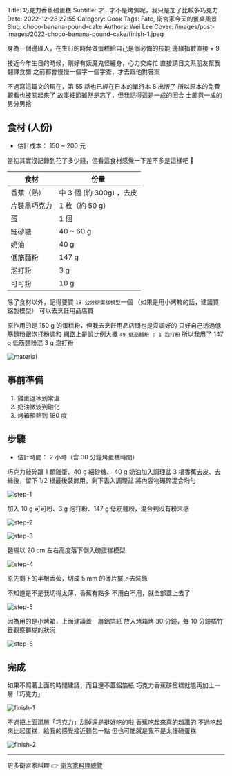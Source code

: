 Title: 巧克力香蕉磅蛋糕
Subtitle: 才...才不是烤焦呢，我只是加了比較多巧克力
Date: 2022-12-28 22:55
Category: Cook
Tags: Fate, 衛宮家今天的餐桌風景
Slug: choco-banana-pound-cake
Authors: Wei Lee
Cover: /images/post-images/2022-choco-banana-pound-cake/finish-1.jpeg

身為一個邊緣人，在生日的時候做蛋糕給自己是個必備的技能
邊緣指數直接 + 9

<!--more-->

接近今年生日的時候，剛好有妖魔鬼怪纏身，心力交瘁忙
直接請日文系朋友幫我翻譯食譜
之前都會慢慢一個字一個字查，才去跟他對答案

不過寫這篇文的現在，第 55 話也已經在日本的單行本 8 出版了
所以原本的免費觀看也被關起來了
故事細節雖然是忘了，但我記得這是一成的回合
士郎與一成的男分男捨

## 食材 (人份)
* 估計成本： 150 ~ 200 元

當初其實沒記錄到花了多少錢，但看這食材感覺一下差不多是這樣吧 🤔

| 食材 | 份量 |
|---|---|
| 香蕉（熟） | 中 3 個 (約 300g) ，去皮 |
| 片裝黑巧克力 | 1 枚（約 50 g） |
| 蛋 | 1 個 |
| 細砂糖 | 40 ~ 60 g |
| 奶油 | 40 g |
| 低筋麵粉 | 147 g |
| 泡打粉 | 3 g |
| 可可粉　| 10 g |

除了食材以外，記得要買 `18 公分磅蛋糕模型`一個
（如果是用小烤箱的話，建議買鋁製模型）
可以去烹飪用品店買

原作用的是 150 g 的蛋糕粉，但我去烹飪用品店問也是沒調好的
只好自己透過低筋麵粉跟泡打粉調和
網路上是說比例大概 `49 低筋麵粉 : 1 泡打粉`
所以我用了 147 g 低筋麵粉混 3 g 泡打粉

![material](/images/post-images/2022-choco-banana-pound-cake/material.jpeg)

## 事前準備

1. 雞蛋退冰到常溫
2. 奶油微波到融化
3. 烤箱預熱到 180 度

## 步驟
* 估計時間： 2 小時（含 30 分鐘烤蛋糕時間）

巧克力敲碎跟 1 顆雞蛋、40 g 細砂糖、 40 g 奶油加入調理盆
3 根香蕉去皮、去絲後，留下 1/2 根最後裝飾用，剩下丟入調理盆
將內容物碾碎混合均勻

![step-1](/images/post-images/2022-choco-banana-pound-cake/step-1.jpeg)

加入 10 g 可可粉、3 g 泡打粉、147 g 低筋麵粉，混合到沒有粉末感

![step-2](/images/post-images/2022-choco-banana-pound-cake/step-2.jpeg)

![step-3](/images/post-images/2022-choco-banana-pound-cake/step-3.jpeg)

麵糊以 20 cm 左右高度落下倒入磅蛋糕模型

![step-4](/images/post-images/2022-choco-banana-pound-cake/step-4.jpeg)

原先剩下的半根香蕉，切成 5 mm 的薄片擺上去裝飾

不知道是不是我切得太薄，香蕉有點多
不用白不用，就全部蓋上去了

![step-5](/images/post-images/2022-choco-banana-pound-cake/step-5.jpeg)

因為用的是小烤箱，上面建議蓋一層鋁箔紙
放入烤箱烤 30 分鐘，每 10 分鐘插竹籤觀察麵糊的狀況

![step-6](/images/post-images/2022-choco-banana-pound-cake/step-6.jpeg)

## 完成

如果不照著上面的時間建議，而且還不蓋鋁箔紙
巧克力香蕉磅蛋糕就能再加上一層「巧克力」

![finish-1](/images/post-images/2022-choco-banana-pound-cake/finish-1.jpeg)

不過把上面那層「巧克力」刮掉還是挺好吃的啦
香蕉吃起來真的超讚的
不過吃起來比起蛋糕，給我的感覺接近麵包一點
但也可能就是我不是太懂磅蛋糕

![finish-2](/images/post-images/2022-choco-banana-pound-cake/finish-2.jpeg)

---

更多衛宮家料理 👉 [衛宮家料理總覽]({filename}/pages/emiya-toc.md)
